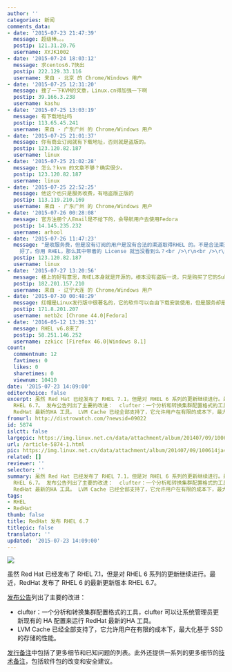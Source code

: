 ```yaml
---
author: ''
categories: 新闻
comments_data:
- date: '2015-07-23 21:47:39'
  message: 超级棒。。。
  postip: 121.31.20.76
  username: XYJK1002
- date: '2015-07-24 18:03:12'
  message: 求centos6.7快出
  postip: 222.129.33.116
  username: 来自 - 北京 的 Chrome/Windows 用户
- date: '2015-07-25 12:31:20'
  message: 搜了一下KVM的文章，Linux.cn得加强一下啊
  postip: 39.166.3.238
  username: kashu
- date: '2015-07-25 13:03:19'
  message: 有下载地址吗
  postip: 113.65.45.241
  username: 来自 - 广东广州 的 Chrome/Windows 用户
- date: '2015-07-25 21:01:37'
  message: 你有商业订阅就有下载地址，否则就是盗版的。
  postip: 123.120.82.187
  username: linux
- date: '2015-07-25 21:02:28'
  message: 怎么？kvm 的文章不够？确实很少。
  postip: 123.120.82.187
  username: linux
- date: '2015-07-25 22:52:25'
  message: 他这个也只是服务收费，有啥盗版正版的
  postip: 113.119.210.169
  username: 来自 - 广东广州 的 Chrome/Windows 用户
- date: '2015-07-26 00:28:08'
  message: 官方注册个人Email是不给下的，会导航用户去使用Fedora
  postip: 14.145.235.232
  username: arhool
- date: '2015-07-26 11:47:23'
  message: "是收服务费，但是没有订阅的用户是没有合法的渠道取得RHEL 的。不是合法渠道取得的，不是盗版么？想用 RHEL，又不想付钱，那用 CentOS
    好了。你用 RHEL，那么其中带着的 License 就当没看到么？<br />\r\n<br />\r\n当然，要是觉得盗版用的理直气壮的，那当我没说。"
  postip: 123.120.82.187
  username: linux
- date: '2015-07-27 13:20:56'
  message: 楼上的好有意思，RHEL本身就是开源的，根本没有盗版一说，只是购买了它的Subscription后，可以第一时间更新而已。不购买一样可以使用，只是补丁需要你自己手动来更新。请你下次弄请什么是开源软件再来回答和讥讽别人吧，否则只会让别人笑你没文化。
  postip: 182.201.157.210
  username: 来自 - 辽宁大连 的 Chrome/Windows 用户
- date: '2015-07-30 00:48:29'
  message: 红帽是Linux发行版中很著名的，它的软件可以自由下载安装使用，但是服务却是要收费的，比如服务器操作系统安装、配置、维护，安全防护，软件升级，内核补丁等等，当然，如果你的技术水平很高，许多问题都能自行搞定，你可以不用购买红帽的服务，正因为红帽卖的是服务，所以RHEL不应该有盗版正版之分。但是用RHEL不买服务，不如用centos得了。
  postip: 171.8.201.207
  username: netb2c [Chrome 44.0|Fedora]
- date: '2016-05-12 13:39:31'
  message: RHEL v6.8来了
  postip: 58.251.146.252
  username: zzkicc [Firefox 46.0|Windows 8.1]
count:
  commentnum: 12
  favtimes: 0
  likes: 0
  sharetimes: 0
  viewnum: 10410
date: '2015-07-23 14:09:00'
editorchoice: false
excerpt: 虽然 Red Hat 已经发布了 RHEL 7.1，但是对 RHEL 6 系列的更新继续进行。最近，RedHat 发布了 RHEL 6 的最新更新版本
  RHEL 6.7。 发布公告列出了主要的改进：  clufter：一个分析和转换集群配置格式的工具，clufter 可以让系统管理员更新现有的 HA 配置来运行
  RedHat 最新的HA 工具。 LVM Cache 已经全部支持了，它允许用户在有限的成本下，最大化基于 SSD 的存储的性能。  发行备注中包括了更多细节和已知问题的列表。此外还提供一系列的更多细节的技术备注，包括软件包的改变和安全建议。
fromurl: http://distrowatch.com/?newsid=09022
id: 5874
islctt: false
largepic: https://img.linux.net.cn/data/attachment/album/201407/09/100614ja4za9oppkot39vt.png
url: /article-5874-1.html
pic: https://img.linux.net.cn/data/attachment/album/201407/09/100614ja4za9oppkot39vt.png.thumb.jpg
related: []
reviewer: ''
selector: ''
summary: 虽然 Red Hat 已经发布了 RHEL 7.1，但是对 RHEL 6 系列的更新继续进行。最近，RedHat 发布了 RHEL 6 的最新更新版本
  RHEL 6.7。 发布公告列出了主要的改进：  clufter：一个分析和转换集群配置格式的工具，clufter 可以让系统管理员更新现有的 HA 配置来运行
  RedHat 最新的HA 工具。 LVM Cache 已经全部支持了，它允许用户在有限的成本下，最大化基于 SSD 的存储的性能。  发行备注中包括了更多细节和已知问题的列表。此外还提供一系列的更多细节的技术备注，包括软件包的改变和安全建议。
tags:
- RHEL
- RedHat
thumb: false
title: RedHat 发布 RHEL 6.7
titlepic: false
translator: ''
updated: '2015-07-23 14:09:00'
---
```


![](/data/attachment/album/201407/09/100614ja4za9oppkot39vt.png)


虽然 Red Hat 已经发布了 RHEL 7.1，但是对 RHEL 6 系列的更新继续进行。最近，RedHat 发布了 RHEL 6 的最新更新版本 RHEL 6.7。


[发布公告](http://www.redhat.com/en/about/press-releases/red-hat-joins-platform-stability-and-open-innovation-latest-version-red-hat-enterprise-linux-6)列出了主要的改进：


* clufter：一个分析和转换集群配置格式的工具，clufter 可以让系统管理员更新现有的 HA 配置来运行 RedHat 最新的HA 工具。
* LVM Cache 已经全部支持了，它允许用户在有限的成本下，最大化基于 SSD 的存储的性能。


[发行备注](https://access.redhat.com/documentation/en-US/Red_Hat_Enterprise_Linux/6/html/6.7_Release_Notes/index.html)中包括了更多细节和已知问题的列表。此外还提供一系列的更多细节的[技术备注](https://access.redhat.com/documentation/en-US/Red_Hat_Enterprise_Linux/6/html-single/6.7_Technical_Notes/index.html)，包括软件包的改变和安全建议。